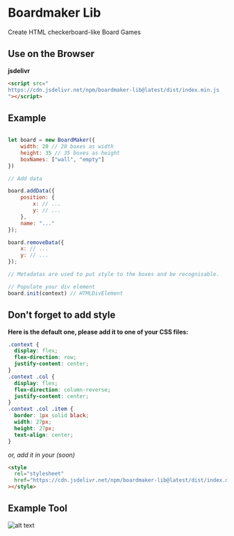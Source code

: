 # Boardmaker Lib

Create HTML checkerboard-like Board Games

## Use on the Browser

**jsdelivr**

```html
<script src="
https://cdn.jsdelivr.net/npm/boardmaker-lib@latest/dist/index.min.js
"></script>
```

## Example

```js

let board = new BoardMaker({
    width: 20 // 20 boxes as width
    height: 35 // 35 boxes as height
    boxNames: ["wall", "empty"]
})

// Add data

board.addData({
    position: {
        x: // ...
        y: // ...
    },
    name: "..."
});

board.removeData({
    x: // ...
    y: // ...
});

// Metadatas are used to put style to the boxes and be recognisable.

// Populate your div element
board.init(context) // HTMLDivElement
```

## Don't forget to add style

**Here is the default one, please add it to one of your CSS files:**

```css
.context {
  display: flex;
  flex-direction: row;
  justify-content: center;
}
.context .col {
  display: flex;
  flex-direction: column-reverse;
  justify-content: center;
}
.context .col .item {
  border: 1px solid black;
  width: 27px;
  height: 27px;
  text-align: center;
}
```

_or, add it in your <head> (soon)_

```html
<style
  rel="stylesheet"
  href="https://cdn.jsdelivr.net/npm/boardmaker-lib@latest/dist/index.min.css"
></style>
```

## Example Tool

![alt text](https://i.imgur.com/tvUeNUU.png)
